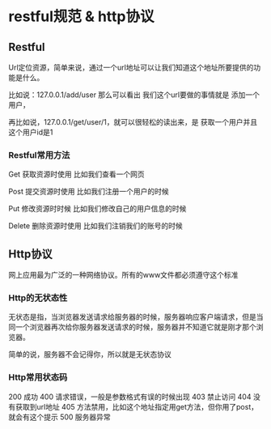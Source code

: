 <!--
 * @Author: your name
 * @Date: 2021-06-17 16:19:31
 * @LastEditTime: 2021-06-17 16:20:53
 * @LastEditors: Please set LastEditors
 * @Description: In User Settings Edit
 * @FilePath: \django-lession\src\lession2\2-4_restul规范和http协议.md
-->
# restful规范 & http协议  

## Restful  

Url定位资源，简单来说，通过一个url地址可以让我们知道这个地址所要提供的功能是什么。

比如说：127.0.0.1/add/user 那么可以看出 我们这个url要做的事情就是 添加一个用户，

再比如说，127.0.0.1/get/user/1，就可以很轻松的读出来，是 获取一个用户并且这个用户id是1

### Restful常用方法

Get 获取资源时使用  比如我们查看一个网页

Post 提交资源时使用 比如我们注册一个用户的时候

Put 修改资源时时候 比如我们修改自己的用户信息的时候

Delete 删除资源时使用 比如我们注销我们的账号的时候

## Http协议

网上应用最为广泛的一种网络协议。所有的www文件都必须遵守这个标准

### Http的无状态性

无状态是指，当浏览器发送请求给服务器的时候，服务器响应客户端请求，但是当同一个浏览器再次给你服务器发送请求的时候，服务器并不知道它就是刚才那个浏览器。

简单的说，服务器不会记得你，所以就是无状态协议

### Http常用状态码

200 成功
400 请求错误，一般是参数格式有误的时候出现
403 禁止访问
404 没有获取到url地址
405 方法禁用，比如这个地址指定用get方法，但你用了post，就会有这个提示
500 服务器异常
